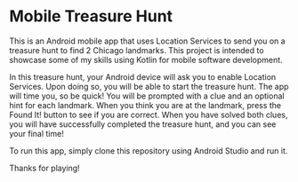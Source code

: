 <h1>Mobile Treasure Hunt</h1>

This is an Android mobile app that uses Location Services to send you on a treasure hunt
to find 2 Chicago landmarks. This project is intended to showcase some of my skills using
Kotlin for mobile software development.

In this treasure hunt, your Android device will ask you to enable Location Services. Upon
doing so, you will be able to start the treasure hunt. The app will time you, so be quick!
You will be prompted with a clue and an optional hint for each landmark. When you think you
are at the landmark, press the Found It! button to see if you are correct. When you have
solved both clues, you will have successfully completed the treasure hunt, and you can
see your final time!

To run this app, simply clone this repository using Android Studio and run it.

Thanks for playing!
